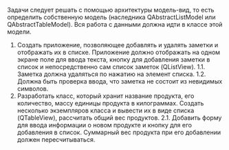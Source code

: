 Задачи следует решать с помощью архитектуры модель-вид,
то есть определить собственную модель (наследника
QAbstractListModel или QAbstractTableModel). Вся работа
с данными должна идти в классе этой модели.
1. Создать приложение, позволяющее добавлять и удалять
заметки и отображать их в списке. Приложение должно
отображать на одном экране поле для ввода текста, кнопку
для добавления заметки в список и непосредственно сам
список заметок (QListView). 
1.1. Заметка должна удаляться по нажатию на элемент списка.
1.2. Должна быть проверка ввода, что заметка не состоит
из невидимых символов.
2. Разработать класс, который хранит название продукта, его
количество, массу единицы продукта в килограммах. Создать
несколько экземпляров класса и вывести их в виде списка
(QTableView), рассчитать общий вес продуктов.
2.1. Добавить форму для ввода информации о новом продукте
и кнопку для его добавления в список. Суммарный вес
продукта при его добавлении должен пересчитываться.